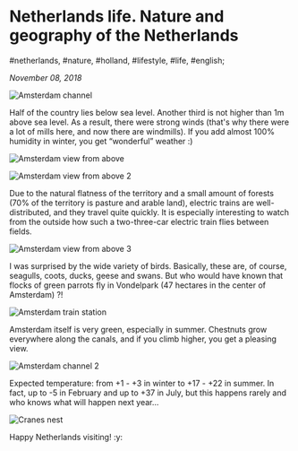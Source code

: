 # Netherlands life. Nature and geography of the Netherlands

#netherlands, #nature, #holland, #lifestyle, #life, #english;

_November 08, 2018_

![Amsterdam channel](/images/netherlands-life-nature-and-geography-of-the-netherlands/1.jpg "Amsterdam channel")

Half of the country lies below sea level. Another third is not higher than 1m above sea level. As a result, there were strong winds (that's why there were a lot of mills here, and now there are windmills). If you add almost 100% humidity in winter, you get “wonderful” weather :)

![Amsterdam view from above](/images/netherlands-life-nature-and-geography-of-the-netherlands/2.jpg "Amsterdam view from above")

![Amsterdam view from above 2](/images/netherlands-life-nature-and-geography-of-the-netherlands/3.jpg "Amsterdam view from above 2")

Due to the natural flatness of the territory and a small amount of forests (70% of the territory is pasture and arable land), electric trains are well-distributed, and they travel quite quickly. It is especially interesting to watch from the outside how such a two-three-car electric train flies between fields.

![Amsterdam view from above 3](/images/netherlands-life-nature-and-geography-of-the-netherlands/4.jpg "Amsterdam view from above 3")

I was surprised by the wide variety of birds. Basically, these are, of course, seagulls, coots, ducks, geese and swans. But who would have known that flocks of green parrots fly in Vondelpark (47 hectares in the center of Amsterdam) ?!

![Amsterdam train station](/images/netherlands-life-nature-and-geography-of-the-netherlands/5.jpg "Amsterdam train station")

Amsterdam itself is very green, especially in summer. Chestnuts grow everywhere along the canals, and if you climb higher, you get a pleasing view.

![Amsterdam channel 2](/images/netherlands-life-nature-and-geography-of-the-netherlands/6.jpg "Amsterdam channel 2")

Expected temperature: from +1 - +3 in winter to +17 - +22 in summer. In fact, up to -5 in February and up to +37 in July, but this happens rarely and who knows what will happen next year...

![Cranes nest](/images/netherlands-life-nature-and-geography-of-the-netherlands/7.jpg "Cranes nest")

Happy Netherlands visiting! :y:
